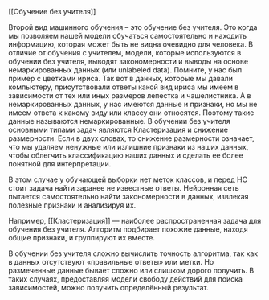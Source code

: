 [[Обучение без учителя]]

Второй вид машинного обучения – это обучение без учителя. Это когда мы позволяем нашей модели обучаться самостоятельно и находить информацию, которая может быть не видна очевидно для человека. В отличие от обучения с учителем, модели, которые используются в обучении без учителя, выводят закономерности и выводы на основе немаркированных данных (или unlabeled data). Помните, у нас был пример с цветками ириса. Так вот в данных, которые мы давали компьютеру, присутствовали ответы какой вид ириса мы имеем в зависимости от тех или иных размеров лепестка и чашелистника. А в немаркированных данных, у нас имеются данные и признаки, но мы не имеем ответа к какому виду или классу они относятся. Поэтому такие данные называются немаркированные. В обучении без учителя основными типами задач являются Кластеризация и снижение размерности. Если в двух словах, то снижение размерности означает, что мы удаляем ненужные или излишние признаки из наших данных, чтобы облегчить классификацию наших данных и сделать ее более понятной для интерпретации.

В этом случае у обучающей выборки нет меток классов, и перед НС стоит задача найти заранее не известные ответы. Нейронная сеть пытается самостоятельно найти закономерности в данных, извлекая полезные признаки и анализируя их. 

Например, [[Кластеризация]] — наиболее распространенная задача для обучения без учителя. Алгоритм подбирает похожие данные, находя общие признаки, и группируют их вместе.  
  
В обучении без учителя сложно вычислить точность алгоритма, так как в данных отсутствуют «правильные ответы» или метки. Но размеченные данные бывает сложно или слишком дорого получить. В таких случаях, предоставляя модели свободу действий для поиска зависимостей, можно получить определённый результат.


